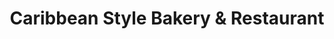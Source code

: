 ---
title: "Caribbean Style Bakery & Restaurant"
url: /south-richmond-hill/caribbean-style-bakery-and-restaurant/
shop: bakery
---